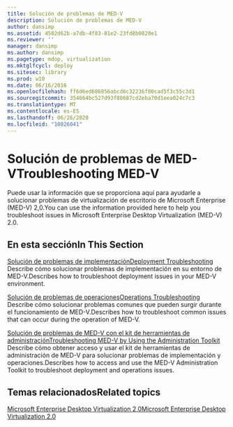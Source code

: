 ```yaml
---
title: Solución de problemas de MED-V
description: Solución de problemas de MED-V
author: dansimp
ms.assetid: 4502d62b-a7db-4f83-81e2-23fd8b0820e1
ms.reviewer: ''
manager: dansimp
ms.author: dansimp
ms.pagetype: mdop, virtualization
ms.mktglfcycl: deploy
ms.sitesec: library
ms.prod: w10
ms.date: 06/16/2016
ms.openlocfilehash: ff6d6ed686856abcd6c32236f00cad5f3c55c3d1
ms.sourcegitcommit: 354664bc527d93f80687cd2eba70d1eea024c7c3
ms.translationtype: MT
ms.contentlocale: es-ES
ms.lasthandoff: 06/26/2020
ms.locfileid: "10826041"
---
```

# <span data-ttu-id="b3ecf-103">Solución de problemas de MED-V</span><span class="sxs-lookup"><span data-stu-id="b3ecf-103">Troubleshooting MED-V</span></span>


<span data-ttu-id="b3ecf-104">Puede usar la información que se proporciona aquí para ayudarle a solucionar problemas de virtualización de escritorio de Microsoft Enterprise (MED-V) 2,0.</span><span class="sxs-lookup"><span data-stu-id="b3ecf-104">You can use the information provided here to help you troubleshoot issues in Microsoft Enterprise Desktop Virtualization (MED-V) 2.0.</span></span>

## <span data-ttu-id="b3ecf-105">En esta sección</span><span class="sxs-lookup"><span data-stu-id="b3ecf-105">In This Section</span></span>


<a href="" id="deployment-troubleshooting"></a>[<span data-ttu-id="b3ecf-106">Solución de problemas de implementación</span><span class="sxs-lookup"><span data-stu-id="b3ecf-106">Deployment Troubleshooting</span></span>](deployment-troubleshooting.md)  
<span data-ttu-id="b3ecf-107">Describe cómo solucionar problemas de implementación en su entorno de MED-V.</span><span class="sxs-lookup"><span data-stu-id="b3ecf-107">Describes how to troubleshoot deployment issues in your MED-V environment.</span></span>

<a href="" id="operations-troubleshooting"></a>[<span data-ttu-id="b3ecf-108">Solución de problemas de operaciones</span><span class="sxs-lookup"><span data-stu-id="b3ecf-108">Operations Troubleshooting</span></span>](operations-troubleshooting-medv2.md)  
<span data-ttu-id="b3ecf-109">Describe cómo solucionar problemas comunes que pueden surgir durante el funcionamiento de MED-V.</span><span class="sxs-lookup"><span data-stu-id="b3ecf-109">Describes how to troubleshoot common issues that can occur during the operation of MED-V.</span></span>

<a href="" id="troubleshooting-med-v-by-using-the-administration-toolkit"></a>[<span data-ttu-id="b3ecf-110">Solución de problemas de MED-V con el kit de herramientas de administración</span><span class="sxs-lookup"><span data-stu-id="b3ecf-110">Troubleshooting MED-V by Using the Administration Toolkit</span></span>](troubleshooting-med-v-by-using-the-administration-toolkit.md)  
<span data-ttu-id="b3ecf-111">Describe cómo obtener acceso y usar el kit de herramientas de administración de MED-V para solucionar problemas de implementación y operaciones.</span><span class="sxs-lookup"><span data-stu-id="b3ecf-111">Describes how to access and use the MED-V Administration Toolkit to troubleshoot deployment and operations issues.</span></span>

## <span data-ttu-id="b3ecf-112">Temas relacionados</span><span class="sxs-lookup"><span data-stu-id="b3ecf-112">Related topics</span></span>


[<span data-ttu-id="b3ecf-113">Microsoft Enterprise Desktop Virtualization 2,0</span><span class="sxs-lookup"><span data-stu-id="b3ecf-113">Microsoft Enterprise Desktop Virtualization 2.0</span></span>](index.md)

 

 





